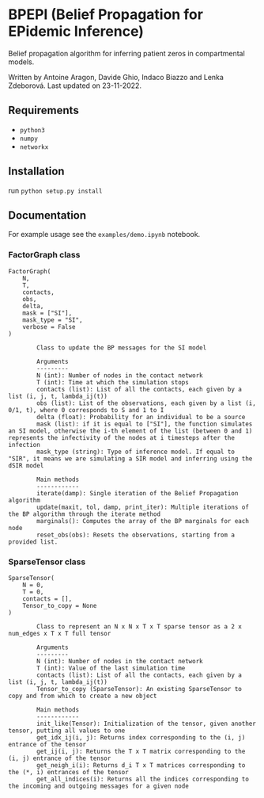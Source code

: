 # BPEPI (Belief Propagation for EPidemic Inference)
  
Belief propagation algorithm for inferring patient zeros in compartmental models.

Written by Antoine Aragon, Davide Ghio, Indaco Biazzo and Lenka Zdeborová. Last updated on 23-11-2022.

## Requirements

- `python3`
- `numpy`
- `networkx`

## Installation

run `python setup.py install`

## Documentation

For example usage see the `examples/demo.ipynb` notebook.

### FactorGraph class

```
FactorGraph(
    N,
    T,
    contacts,
    obs,
    delta,
    mask = ["SI"],
    mask_type = "SI",
    verbose = False
)

        Class to update the BP messages for the SI model

        Arguments
        ---------
        N (int): Number of nodes in the contact network
        T (int): Time at which the simulation stops
        contacts (list): List of all the contacts, each given by a list (i, j, t, lambda_ij(t))
        obs (list): List of the observations, each given by a list (i, 0/1, t), where 0 corresponds to S and 1 to I
        delta (float): Probability for an individual to be a source
        mask (list): if it is equal to ["SI"], the function simulates an SI model, otherwise the i-th element of the list (between 0 and 1) represents the infectivity of the nodes at i timesteps after the infection
        mask_type (string): Type of inference model. If equal to "SIR", it means we are simulating a SIR model and inferring using the dSIR model

        Main methods
        ------------
        iterate(damp): Single iteration of the Belief Propagation algorithm
        update(maxit, tol, damp, print_iter): Multiple iterations of the BP algorithm through the iterate method
        marginals(): Computes the array of the BP marginals for each node
        reset_obs(obs): Resets the observations, starting from a provided list.
```

### SparseTensor class

```
SparseTensor(
    N = 0,
    T = 0,
    contacts = [],
    Tensor_to_copy = None
)

        Class to represent an N x N x T x T sparse tensor as a 2 x num_edges x T x T full tensor

        Arguments
        ---------
        N (int): Number of nodes in the contact network
        T (int): Value of the last simulation time
        contacts (list): List of all the contacts, each given by a list (i, j, t, lambda_ij(t))
        Tensor_to_copy (SparseTensor): An existing SparseTensor to copy and from which to create a new object
        
        Main methods
        ------------
        init_like(Tensor): Initialization of the tensor, given another tensor, putting all values to one
        get_idx_ij(i, j): Returns index corresponding to the (i, j) entrance of the tensor
        get_ij(i, j): Returns the T x T matrix corresponding to the (i, j) entrance of the tensor
        get_neigh_i(i): Returns d_i T x T matrices corresponding to the (*, i) entrances of the tensor
        get_all_indices(i): Returns all the indices corresponding to the incoming and outgoing messages for a given node
```

